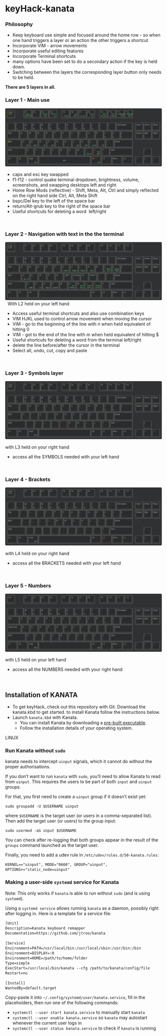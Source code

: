 # keyHack-kanata

### Philosophy

- Keep keyboard use simple and focused around the home row - so when one hand triggers a layer or an action the other triggers a shortcut
- Incorporate VIM - arrow movements
- Incorporate useful editing features
- Incorporate Terminal shortcuts
- many options have been set to do a secondary action if the key is held down.
- Switching between the layers the corresponding layer button only needs to be held.

**There are 5 layers in all.**

### Layer 1 - Main use

![layer_one.png](./layers_layout/layer_one.png)

- caps and esc key swapped
- f1-f12 - control quake terminal dropdown, brightness, volume, screenshots, and swapping desktops left and right
- Home Row Mods (reflective) - Shift, Meta, Alt, Ctrl and simply reflected on the right hand side Ctrl, Alt, Meta Shift
- bspc/Del key to the left of the space bar
- return/Alt-grub key to the right of the space bar
- Useful shortcuts for deleting a word  left/right

&nbsp;

### Layer 2 - Navigation with text in the the terminal

![layer_two.png](./layers_layout/layer_two.png)
&nbsp;
With L2 held on your left hand

- Access useful terminal shortcuts and also use combination keys
- VIM HJKL used to control arrow movement when moving the cursor
- VIM - go to the beginning of the line with n when held equivalent of hitting 0
- VIM - got to the end of the line with m when held equivalent of hitting $
- Useful shortcuts for deleting a word from the terminal left/right
- delete the line before/after the cursor in the terminal
- Select all, undo, cut, copy and paste

&nbsp;

### Layer 3 - Symbols layer

![layer_three.png](./layers_layout/layer_three.png)

with L3 held on your right hand

- access all the SYMBOLS needed with your left hand

&nbsp;

### Layer 4 - Brackets

![layer_four.png](./layers_layout/layer_four.png)

with L4 held on your right hand

- access all the BRACKETS needed with your left hand

&nbsp;

### Layer 5 - Numbers

![layer_five.png](./layers_layout/layer_five.png)

with L5 held on your left hand

- access all the NUMBERS needed with your right hand

&nbsp;

## Installation of KANATA

[](#)[](#installation)

- To get keyHack, check out this repository with Git. Download the kanata.kbd to get started. to install Kanata follow the instructions below.
- Launch `kanata.kbd` with Kanata.
  - You can install Kanata by downloading a [pre-built executable](https://github.com/jtroo/kanata/releases).
  - Follow the installation details of your operating system.

LINUX

### Run Kanata without `sudo`

[](#)[](#run-kanata-without-sudo)

kanata needs to intercept `uinput` signals, which it cannot do without the proper authorisations.

If you don’t want to run `kanata` with `sudo`, you’ll need to allow Kanata to read from `uinput`. This requires the users to be part of both `input` and `uinput` groups.

For that, you first need to create a `uinput` group if it doesn’t exist yet:

```shell
sudo groupadd -U $USERNAME uinput
```

where `$USERNAME` is the target user (or users in a comma-separated list). Then add the target user (or users) to the group input:

```shell
sudo usermod -aG input $USERNAME
```

You can check after re-logging that both groups appear in the result of the `groups` command launched as the target user.

Finally, you need to add a udev rule in `/etc/udev/rules.d/50-kanata.rules`:

```
KERNEL=="uinput", MODE="0660", GROUP="uinput", OPTIONS+="static_node=uinput"
```

### Making a user-side `systemd` service for Kanata

[](#)[](#making-a-user-side-systemd-service-for-kanata)

Note: This only works if `kanata` is able to run without `sudo` (and is using `systemd`).

Using a `systemd service` allows running `kanata` as a daemon, possibly right after logging in. Here is a template for a service file:

```
[Unit]
Description=Kanata keyboard remapper
Documentation=https://github.com/jtroo/kanata

[Service]
Environment=PATH=/usr/local/bin:/usr/local/sbin:/usr/bin:/bin
Environment=DISPLAY=:0
Environment=HOME=/path/to/home/folder
Type=simple
ExecStart=/usr/local/bin/kanata --cfg /path/to/kanata/config/file
Restart=no

[Install]
WantedBy=default.target
```

Copy-paste it into `~/.config/systemd/user/kanata.service`, fill in the placeholders, then run one of the following commands:

- `systemctl --user start kanata.service` to manually start `kanata`
- `systemctl --user enable kanata.service` so `kanata` may autostart whenever the current user logs in
- `systemctl --user status kanata.service` to check if `kanata` is running
